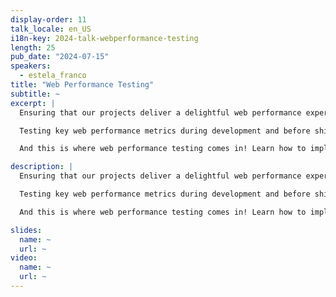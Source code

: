 ```yaml
---
display-order: 11
talk_locale: en_US
i18n-key: 2024-talk-webperformance-testing
length: 25
pub_date: "2024-07-15"
speakers:
  - estela_franco
title: "Web Performance Testing"
subtitle: ~
excerpt: |
  Ensuring that our projects deliver a delightful web performance experience is key to engaging our visitors and improving our business metrics. 

  Testing key web performance metrics during development and before shipping code to production is critical to avoid giving our users a bad experience and having to fix the issues once live (spending more time and resources doing twice the work). 

  And this is where web performance testing comes in! Learn how to implement web performance testing into your development pipeline and improve your user and developer experience!

description: |
  Ensuring that our projects deliver a delightful web performance experience is key to engaging our visitors and improving our business metrics. 

  Testing key web performance metrics during development and before shipping code to production is critical to avoid giving our users a bad experience and having to fix the issues once live (spending more time and resources doing twice the work). 

  And this is where web performance testing comes in! Learn how to implement web performance testing into your development pipeline and improve your user and developer experience!

slides:
  name: ~
  url: ~
video:
  name: ~
  url: ~
---
```

